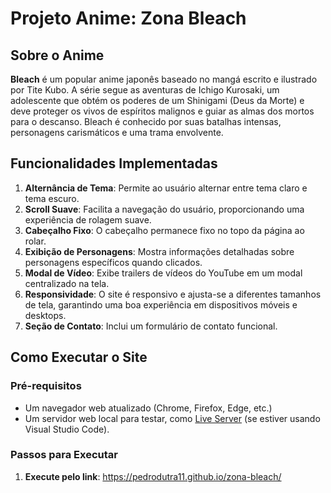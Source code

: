 # Projeto Anime: Zona Bleach

## Sobre o Anime
**Bleach** é um popular anime japonês baseado no mangá escrito e ilustrado por Tite Kubo. A série segue as aventuras de Ichigo Kurosaki, um adolescente que obtém os poderes de um Shinigami (Deus da Morte) e deve proteger os vivos de espíritos malignos e guiar as almas dos mortos para o descanso. Bleach é conhecido por suas batalhas intensas, personagens carismáticos e uma trama envolvente.

## Funcionalidades Implementadas
1. **Alternância de Tema**: Permite ao usuário alternar entre tema claro e tema escuro.
2. **Scroll Suave**: Facilita a navegação do usuário, proporcionando uma experiência de rolagem suave.
3. **Cabeçalho Fixo**: O cabeçalho permanece fixo no topo da página ao rolar.
4. **Exibição de Personagens**: Mostra informações detalhadas sobre personagens específicos quando clicados.
5. **Modal de Vídeo**: Exibe trailers de vídeos do YouTube em um modal centralizado na tela.
6. **Responsividade**: O site é responsivo e ajusta-se a diferentes tamanhos de tela, garantindo uma boa experiência em dispositivos móveis e desktops.
7. **Seção de Contato**: Inclui um formulário de contato funcional.

## Como Executar o Site

### Pré-requisitos
- Um navegador web atualizado (Chrome, Firefox, Edge, etc.)
- Um servidor web local para testar, como [Live Server](https://marketplace.visualstudio.com/items?itemName=ritwickdey.LiveServer) (se estiver usando Visual Studio Code).

### Passos para Executar

1. **Execute pelo link**:
    https://pedrodutra11.github.io/zona-bleach/
